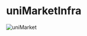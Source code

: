 # uniMarketInfra

![uniMarket](https://github.com/user-attachments/assets/2f289425-23f5-4169-8ec0-d3846c064cd6)
